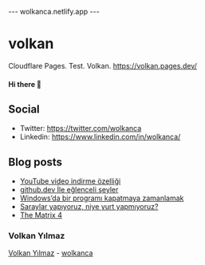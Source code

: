 ---  wolkanca.netlify.app ---
# volkan
Cloudflare Pages. Test. Volkan. https://volkan.pages.dev/

#### Hi there 👋

## Social
- Twitter: https://twitter.com/wolkanca
- Linkedin: https://www.linkedin.com/in/wolkanca/


## Blog posts
<!-- BLOG-POST-LIST:START -->
- [YouTube video indirme özelliği](https://wolkanca.com.tr/youtube-video-indirme-ozelligi/)
- [github.dev İle eğlenceli şeyler](https://wolkanca.com.tr/github-dev-ile-eglenceli-seyler/)
- [Windows’da bir programı kapatmaya zamanlamak](https://wolkanca.com.tr/windowsda-bir-programi-kapatmaya-zamanlamak/)
- [Saraylar yapıyoruz, niye yurt yapmıyoruz?](https://wolkanca.com.tr/saraylar-yapiyoruz-niye-yurt-yapmiyoruz/)
- [The Matrix 4](https://wolkanca.com.tr/the-matrix-4/)
<!-- BLOG-POST-LIST:END -->


### Volkan Yılmaz

[Volkan Yılmaz](https://volkanyilmaz.com.tr/) - [wolkanca](https://wolkanca.com.tr/)


